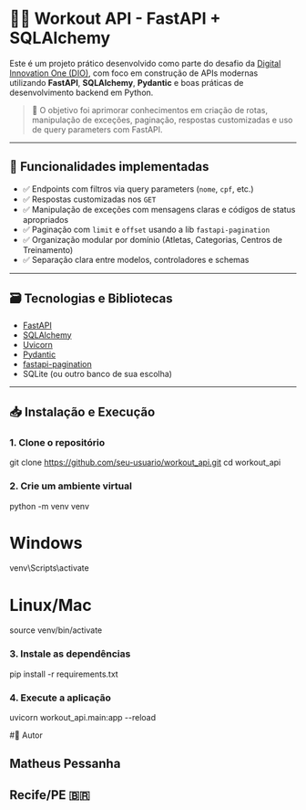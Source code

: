 # 🏋️‍♂️ Workout API - FastAPI + SQLAlchemy

Este é um projeto prático desenvolvido como parte do desafio da [Digital Innovation One (DIO)](https://www.dio.me/), com foco em construção de APIs modernas utilizando **FastAPI**, **SQLAlchemy**, **Pydantic** e boas práticas de desenvolvimento backend em Python.

> 🚀 O objetivo foi aprimorar conhecimentos em criação de rotas, manipulação de exceções, paginação, respostas customizadas e uso de query parameters com FastAPI.

---

## 📌 Funcionalidades implementadas

- ✅ Endpoints com filtros via query parameters (`nome`, `cpf`, etc.)
- ✅ Respostas customizadas nos `GET`
- ✅ Manipulação de exceções com mensagens claras e códigos de status apropriados
- ✅ Paginação com `limit` e `offset` usando a lib `fastapi-pagination`
- ✅ Organização modular por domínio (Atletas, Categorias, Centros de Treinamento)
- ✅ Separação clara entre modelos, controladores e schemas

---

## 🗃️ Tecnologias e Bibliotecas

- [FastAPI](https://fastapi.tiangolo.com/)
- [SQLAlchemy](https://www.sqlalchemy.org/)
- [Uvicorn](https://www.uvicorn.org/)
- [Pydantic](https://docs.pydantic.dev/)
- [fastapi-pagination](https://github.com/uriyyo/fastapi-pagination)
- SQLite (ou outro banco de sua escolha)

---

## 📥 Instalação e Execução

### 1. Clone o repositório

git clone https://github.com/seu-usuario/workout_api.git
cd workout_api

### 2. Crie um ambiente virtual

python -m venv venv
# Windows
venv\Scripts\activate
# Linux/Mac
source venv/bin/activate

### 3. Instale as dependências

pip install -r requirements.txt

### 4. Execute a aplicação

uvicorn workout_api.main:app --reload


#🧠 Autor

## Matheus Pessanha
## Recife/PE 🇧🇷

